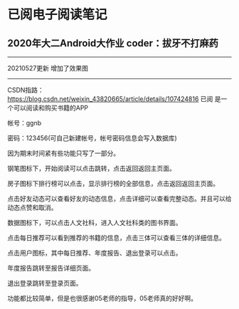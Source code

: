 # 已阅电子阅读笔记
## 2020年大二Android大作业 coder：拔牙不打麻药

*********
20210527更新  增加了效果图
*********
CSDN指路：https://blog.csdn.net/weixin_43820665/article/details/107424816
已阅 是一个可以阅读和购买书籍的APP

帐号：ggnb

密码：123456(可自己新建帐号，帐号密码信息会写入数据库)

因为期末时间紧有些功能只写了一部分。

 钢笔图标下，开始阅读可以点击跳转，点击返回返回主页面。
 
 房子图标下排行榜可以点击，显示排行榜的全部信息，点击返回返回主页面。
 
 点击好友动态可以查看好友的动态信息，点击详细可以查看完整动态。并且可以给动态点赞和取消。
 
 数据图标下，可以点击人文社科，进入人文社科类的图书界面。
 
 点击每日推荐可以看到推荐的书籍的信息，点击三体可以查看三体的详细信息。
 
 点击用户图标，其中每日推荐、年度报告、退出登录可以点击。
 
 年度报告跳转至报告详细页面。
 
 退出登录跳转至登录页面。
 
 功能都比较简单，但是也很感谢05老师的指导，05老师真的好好啊。
